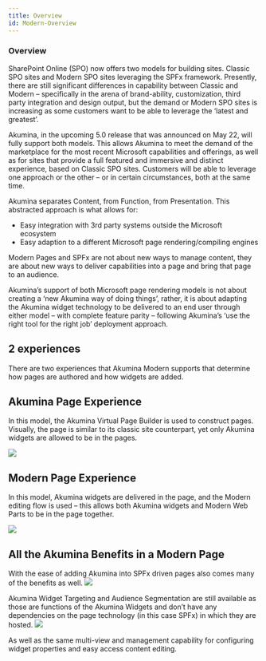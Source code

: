 ```yaml
---
title: Overview
id: Modern-Overview
---
```



### Overview

SharePoint Online (SPO) now offers two models for building sites. Classic SPO sites and Modern SPO sites leveraging the SPFx framework. Presently, there are still significant differences in capability between Classic and Modern – specifically in the arena of brand-ability, customization, third party integration and design output, but the demand or Modern SPO sites is increasing as some customers want to be able to leverage the ‘latest and greatest’.

Akumina, in the upcoming 5.0 release that was announced on May 22, will fully support both models. This allows Akumina to meet the demand of the marketplace for the most recent Microsoft capabilities and offerings, as well as for sites that provide a full featured and immersive and distinct experience, based on Classic SPO sites. Customers will be able to leverage one approach or the other – or in certain circumstances, both at the same time.

Akumina separates Content, from Function, from Presentation. This abstracted approach is what allows for:

* Easy integration with 3rd party systems outside the Microsoft ecosystem
* Easy adaption to a different Microsoft page rendering/compiling engines

Modern Pages and SPFx are not about new ways to manage content, they are about new ways to deliver capabilities into a page and bring that page to an audience.

Akumina’s support of both Microsoft page rendering models is not about creating a ‘new Akumina way of doing things’, rather, it is about adapting the Akumina widget technology to be delivered to an end user through either model – with complete feature parity – following Akumina’s ‘use the right tool for the right job’ deployment approach.

## 2 experiences 

There are two experiences that Akumina Modern supports that determine how pages are authored and how widgets are added. 

## Akumina Page Experience 

In this model, the Akumina Virtual Page Builder is used to construct pages. Visually, the page is similar to its classic site counterpart, yet only Akumina widgets are allowed to be in the pages.

![](https://akuminadownloads.blob.core.windows.net/wiki/AkuminaDev/modern_spa.png )

## Modern Page Experience 

In this model, Akumina widgets are delivered in the page, and the Modern editing flow is used – this allows both Akumina widgets and Modern Web Parts to be in the page together.  

![](https://akuminadownloads.blob.core.windows.net/wiki/AkuminaDev/modern_sharepoint_experience.png)


## All the Akumina Benefits in a Modern Page
With the ease of adding Akumina into SPFx driven pages also comes many of the benefits as well.
![](https://community.akumina.com/wp-content/uploads/2019/06/SPFxoutput_789x718.png)

Akumina Widget Targeting and Audience Segmentation are still available as those are functions of the Akumina Widgets and don’t have any dependencies on the page technology (in this case SPFx) in which they are hosted.
![](https://community.akumina.com/wp-content/uploads/2019/06/widgetedit.png)

As well as the same multi-view and management capability for configuring widget properties and easy access content editing.